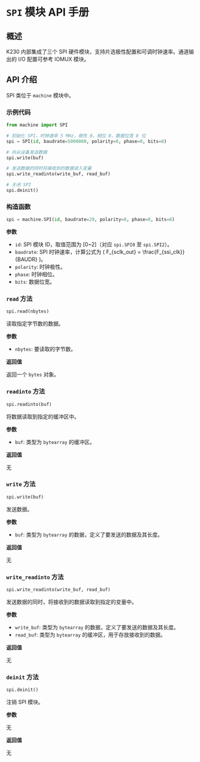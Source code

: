 # `SPI` 模块 API 手册

## 概述

K230 内部集成了三个 SPI 硬件模块，支持片选极性配置和可调时钟速率。通道输出的 I/O 配置可参考 IOMUX 模块。

## API 介绍

SPI 类位于 `machine` 模块中。

### 示例代码

```python
from machine import SPI

# 初始化 SPI，时钟速率 5 MHz，极性 0，相位 0，数据位宽 8 位
spi = SPI(id, baudrate=5000000, polarity=0, phase=0, bits=8)

# 向从设备发送数据
spi.write(buf)

# 发送数据的同时将接收到的数据读入变量
spi.write_readinto(write_buf, read_buf)

# 关闭 SPI
spi.deinit()
```

### 构造函数

```python
spi = machine.SPI(id, baudrate=20, polarity=0, phase=0, bits=8)
```

**参数**

- `id`: SPI 模块 ID，取值范围为 [0~2]（对应 `spi.SPI0` 至 `spi.SPI2`）。
- `baudrate`: SPI 时钟速率，计算公式为 \( F_{sclk\_out} = \frac{F_{ssi\_clk}}{BAUDR} \)。
- `polarity`: 时钟极性。
- `phase`: 时钟相位。
- `bits`: 数据位宽。

### `read` 方法

```python
spi.read(nbytes)
```

读取指定字节数的数据。

**参数**

- `nbytes`: 要读取的字节数。

**返回值**

返回一个 `bytes` 对象。

### `readinto` 方法

```python
spi.readinto(buf)
```

将数据读取到指定的缓冲区中。

**参数**

- `buf`: 类型为 `bytearray` 的缓冲区。

**返回值**

无

### `write` 方法

```python
spi.write(buf)
```

发送数据。

**参数**

- `buf`: 类型为 `bytearray` 的数据，定义了要发送的数据及其长度。

**返回值**

无

### `write_readinto` 方法

```python
spi.write_readinto(write_buf, read_buf)
```

发送数据的同时，将接收到的数据读取到指定的变量中。

**参数**

- `write_buf`: 类型为 `bytearray` 的数据，定义了要发送的数据及其长度。
- `read_buf`: 类型为 `bytearray` 的缓冲区，用于存放接收到的数据。

**返回值**

无

### `deinit` 方法

```python
spi.deinit()
```

注销 SPI 模块。

**参数**

无

**返回值**

无
